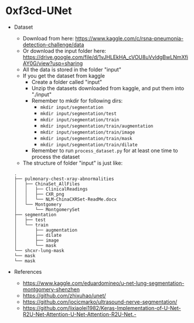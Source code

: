# 0xf3cd-UNet

* Dataset
    * Download from here: https://www.kaggle.com/c/rsna-pneumonia-detection-challenge/data
    * Or download the input folder here: https://drive.google.com/file/d/1vJHLEkHA_cVOU8uVvldgBwLNmXfiAY0G/view?usp=sharing
    * All the data is stored in the folder "input"
    * If you get the dataset from kaggle
        * Create a folder called "input"
        * Unzip the datasets downloaded from kaggle, and put them into "./input"
        * Remember to mkdir for following dirs:
            * `mkdir input/segmentation`
            * `mkdir input/segmentation/test`
            * `mkdir input/segmentation/train`
            * `mkdir input/segmentation/train/augmentation`
            * `mkdir input/segmentation/train/image`
            * `mkdir input/segmentation/train/mask`
            * `mkdir input/segmentation/train/dilate`
        * Remember to run `process_dataset.py` for at least one time to process the dataset
    * The structure of folder "input" is just like:

    ```
    .
    ├── pulmonary-chest-xray-abnormalities
    │   ├── ChinaSet_AllFiles
    │   │   ├── ClinicalReadings
    │   │   ├── CXR_png
    │   │   └── NLM-ChinaCXRSet-ReadMe.docx
    │   └── Montgomery
    │       └── MontgomerySet
    ├── segmentation
    │   ├── test
    │   └── train
    │       ├── augmentation
    │       ├── dilate
    │       ├── image
    │       └── mask
    └── shcxr-lung-mask
    └── mask
    └── mask
    ```

* References
    * https://www.kaggle.com/eduardomineo/u-net-lung-segmentation-montgomery-shenzhen
    * https://github.com/zhixuhao/unet/
    * https://github.com/jocicmarko/ultrasound-nerve-segmentation/
    * https://github.com/lixiaolei1982/Keras-Implementation-of-U-Net-R2U-Net-Attention-U-Net-Attention-R2U-Net.-
